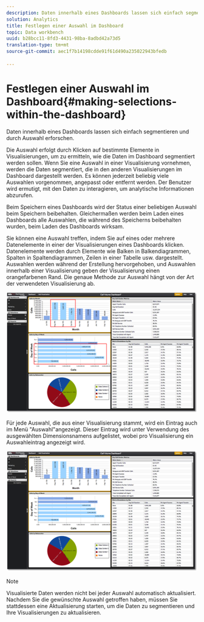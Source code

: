 ```yaml
---
description: Daten innerhalb eines Dashboards lassen sich einfach segmentieren und durch Auswahl erforschen.
solution: Analytics
title: Festlegen einer Auswahl im Dashboard
topic: Data workbench
uuid: b28bcc11-8fd3-4431-98ba-8adbd42a73d5
translation-type: tm+mt
source-git-commit: aec1f7b14198cdde91f61d490a235022943bfedb

---
```



# Festlegen einer Auswahl im Dashboard{#making-selections-within-the-dashboard}

Daten innerhalb eines Dashboards lassen sich einfach segmentieren und durch Auswahl erforschen.

Die Auswahl erfolgt durch Klicken auf bestimmte Elemente in Visualisierungen, um zu ermitteln, wie die Daten im Dashboard segmentiert werden sollen. Wenn Sie eine Auswahl in einer Visualisierung vornehmen, werden die Daten segmentiert, die in den anderen Visualisierungen im Dashboard dargestellt werden. Es können jederzeit beliebig viele Auswahlen vorgenommen, angepasst oder entfernt werden. Der Benutzer wird ermutigt, mit den Daten zu interagieren, um analytische Informationen abzurufen.

Beim Speichern eines Dashboards wird der Status einer beliebigen Auswahl beim Speichern beibehalten. Gleichermaßen werden beim Laden eines Dashboards alle Auswahlen, die während des Speicherns beibehalten wurden, beim Laden des Dashboards wirksam.

Sie können eine Auswahl treffen, indem Sie auf eines oder mehrere Datenelemente in einer der Visualisierungen eines Dashboards klicken. Datenelemente werden durch Elemente wie Balken in Balkendiagrammen, Spalten in Spaltendiagrammen, Zeilen in einer Tabelle usw. dargestellt. Auswahlen werden während der Erstellung hervorgehoben, und Auswahlen innerhalb einer Visualisierung geben der Visualisierung einen orangefarbenen Rand. Die genaue Methode zur Auswahl hängt von der Art der verwendeten Visualisierung ab.

![](assets/selection_make.png)

Für jede Auswahl, die aus einer Visualisierung stammt, wird ein Eintrag auch im Menü &quot;Auswahl&quot;angezeigt. Dieser Eintrag wird unter Verwendung des ausgewählten Dimensionsnamens aufgelistet, wobei pro Visualisierung ein Auswahleintrag angezeigt wird.

![](assets/selection_menu.png)

>[!NOTE]
>
>Visualisierte Daten werden nicht bei jeder Auswahl automatisch aktualisiert. Nachdem Sie die gewünschte Auswahl getroffen haben, müssen Sie stattdessen eine Aktualisierung starten, um die Daten zu segmentieren und Ihre Visualisierungen zu aktualisieren.

